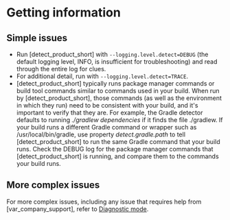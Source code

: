 # Getting information

## Simple issues

- Run [detect_product_short] with `--logging.level.detect=DEBUG` (the default logging level, INFO, is insufficient for troubleshooting) and read through the entire log for clues.
- For additional detail, run with `--logging.level.detect=TRACE`.
- [detect_product_short] typically runs package manager commands or build tool commands similar to commands used in your build.
When run by [detect_product_short], those commands (as well as the environment
in which they run) need to be consistent with your build, and it's important to verify that they are.
For example, the Gradle detector defaults to running *./gradlew dependencies* if it finds the file ./gradlew. 
If your build runs a different Gradle command or wrapper such as /usr/local/bin/gradle, use property
*detect.gradle.path* to tell [detect_product_short] to run the same Gradle command that your build runs.
Check the DEBUG log for the package manager commands that [detect_product_short] is running, and compare
them to the commands your build runs.

## More complex issues

For more complex issues, including any issue that requires help from [var_company_support], refer to [Diagnostic mode](diagnosticmode.md).
